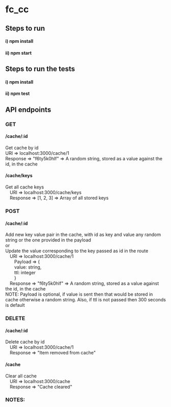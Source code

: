 # fc_cc

## Steps to run
#### i) npm install
#### ii) npm start

## Steps to run the tests
#### i) npm install
#### ii) npm test

## API endpoints
### GET
#### /cache/:id
  Get cache by id <br />
    URI => localhost:3000/cache/1 <br />
    Response => "f6ty5k0hlf" => A random string, stored as a value against the id, in the cache
#### /cache/keys
  Get all cache keys <br />
  &emsp;URI => localhost:3000/cache/keys <br />
  &emsp;Response => [1, 2, 3] => Array of all stored keys
    
### POST
#### /cache/:id
  Add new  key value pair in the cache, with id as key and value any random string or the one provided in the payload <br />
  or <br />
  Update the value corresponding to the key passed as id in the route <br />
  &emsp;URI => localhost:3000/cache/1 <br />
  &emsp;&emsp;Payload => { <br />
  &emsp;&emsp;value: string, <br />
  &emsp;&emsp;ttl: integer <br />
  &emsp;&emsp;} <br />
  &emsp;Response => "f6ty5k0hlf" => A random string, stored as a value against the id, in the cache <br />
  NOTE: Payload is optional, if value is sent then that would be stored in cache otherwise a random string. Also, if ttl is not passed then 300 seconds is default <br />
    
### DELETE
#### /cache/:id
  Delete cache by id <br />
  &emsp;URI => localhost:3000/cache/1 <br />
  &emsp;Response => "Item removed from cache"
#### /cache
  Clear all cache <br />
  &emsp;URI => localhost:3000/cache <br />
  &emsp;Response => "Cache cleared"
    
    
### NOTES:
